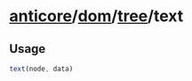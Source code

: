 # [anticore](../../../../../#reference)/[dom](../../#reference)/[tree](../#reference)/<a name="reference">text</a>

## Usage

```js
text(node, data)
```